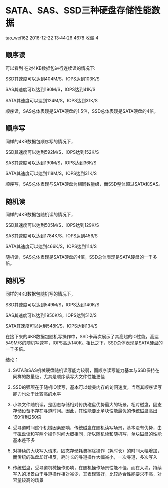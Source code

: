 # SATA、SAS、SSD三种硬盘存储性能数据

tao_wei162 2016-12-22 13:44:26   4678   收藏 4

## 顺序读

可以看到 在对4KB数据包进行连续读的情况下:

SSD其速度可以达到404M/S，IOPS达到103K/S

SAS其速度可以达到190M/S，IOPS达到41K/S

SATA其速度可以达到124M/S，IOPS达到31K/S

顺序读，SAS总体表现是SATA硬盘的1.5倍，SSD总体表现是SATA硬盘的4倍。

## 顺序写

同样的4KB数据包顺序写的情况下，

SSD其速度可以达到592M/S，IOPS达到152K/S

SAS其速度可以达到190M/S，IOPS达到36K/S

SATA其速度可以达到118M/S，IOPS达到31K/S

顺序写，SAS总体表现与SATA硬盘为相同数量级，而SSD整体超过SATA和SAS。
 

## 随机读

同样的4KB数据包随机读的情况下，

SSD其速度可以达到505M/S，IOPS达到129K/S

SAS其速度可以达到1784K/S，IOPS达到456/S

SATA其速度可以达到466K/S，IOPS达到114/S

随机读，SAS总体表现是SATA硬盘的4倍，SSD总体表现是SATA硬盘的一千多倍。


## 随机写

同样的4KB数据包随机写的情况下，

SSD其速度可以达到549M/S，IOPS达到140K/S

SAS其速度可以达到1950K/S，IOPS达到512/S

SATA其速度可以达到548K/S，IOPS达到134/S

在接下来的4KB数据包随机写操作中，SSD卡再次展示了其高超的IO性能，高达549M/S的随机写速率，IOPS高达140K。相比之下，SSD总体表现是SATA硬盘的一千多倍。

 

结论：

1. SATA和SAS机械硬盘随机读写能力较弱，而顺序读写能力基本与SSD保持在同样的数量级，尤其是顺序读写大文件性能更佳

2. SSD的强项在于随机IO读写，基本可以媲美内存的访问速度，当然其顺序读写能力也处于比较高的水平

3. 小块文件随机读，是固态存储相对传统磁盘优势最大的场景。相对磁盘，固态存储设备不存在寻道时间。因此，其性能要比单块性能最优的传统磁盘高出150倍到250倍

4. 受寻道时间这个机械因素影响，传统磁盘在随机读写场景，基本没有优势，由于磁盘读和写两个操作时间大概相同，所以随机读和随机写，单块磁盘的性能基本差不多

5. 对持续的大块写入请求，固态存储耗费擦除操作（耗时长）的时间大幅增加，而传统的磁盘却好相反，耗时长的寻道操作大幅减小，一次寻道，多次写入

6. 传统磁盘，受寻道机械操作影响，在随机操作场景性能不佳，而在大块，持续写入的场景由于寻道操作相对减少，其表现较好，比较适合性能要求不高，对容量较高的场景
